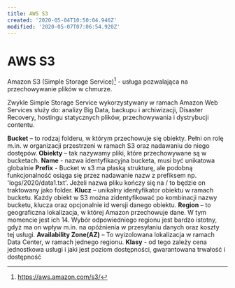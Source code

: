 ```yaml
---
title: AWS S3
created: '2020-05-04T10:50:04.946Z'
modified: '2020-05-07T07:06:54.920Z'
---
```


# AWS S3

Amazon S3 (Simple Storage Service)[^1] - usługa pozwalająca na przechowywanie plików w chmurze.

Zwykle Simple Storage Service wykorzystywany w ramach Amazon Web Services służy do: analizy Big Data, backupu i archiwizacji, Disaster Recovery, hostingu statycznych plików, przechowywania i dystrybucji contentu.

**Bucket** – to rodzaj folderu, w którym przechowuje się obiekty. Pełni on rolę m.in. w organizacji przestrzeni w ramach S3 oraz nadawaniu do niego dostępów.
**Obiekty** – tak nazywamy pliki, które przechowywane są w bucketach.
**Name** - nazwa identyfikacyjna bucketa, musi być unikatowa globalnie
**Prefix** - Bucket w s3 ma płaską strukturę, ale podobną funkcjonalność osiąga się przez nadawanie nazw z prefiksem np. 'logs/2020/data1.txt'. Jeżeli nazwa pliku kończy się na / to będzie on traktowany jako folder.
**Klucz** – unikalny identyfikator obiektu w ramach bucketu. Każdy obiekt w S3 można zidentyfikować po kombinacji nazwy bucketu, klucza oraz opcjonalnie id wersji danego obiektu.
**Region** – to geograficzna lokalizacja, w której Amazon przechowuje dane. W tym momencie jest ich 14. Wybór odpowiedniego regionu jest bardzo istotny, gdyż ma on wpływ m.in. na opóźnienia w przesyłaniu danych oraz koszty tej usługi.
**Availability Zone(AZ)** – To wyizolowana lokalizacja w ramach Data Center, w ramach jednego regionu.
**Klasy** - od tego zależy cena jednostkowa usługi i jaki jest poziom dostępności, gwarantowana trwałość i dostępność

[^1]: https://aws.amazon.com/s3/

